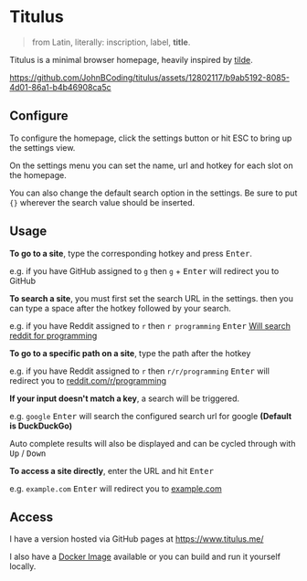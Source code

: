 # Titulus

>from Latin, literally: inscription, label, **title**.

Titulus is a minimal browser homepage, heavily inspired by [tilde](https://github.com/xvvvyz/tilde/tree/main).

https://github.com/JohnBCoding/titulus/assets/12802117/b9ab5192-8085-4d01-86a1-b4b46908ca5c

## Configure

To configure the homepage, click the settings button or hit ESC to bring up the settings view.

On the settings menu you can set the name, url and hotkey for each slot on the homepage.

You can also change the default search option in the settings. Be sure to put `{}` wherever the search value should be inserted.

## Usage

**To go to a site**, type the corresponding hotkey and press <kbd>Enter</kbd>.

e.g. if you have GitHub assigned to `g` then `g` + <kbd>Enter</kbd> will redirect you to
GitHub

**To search a site**, you must first set the search URL in the settings. then you can type a space after the hotkey followed by your
search.

e.g. if you have Reddit assigned to `r` then `r programming` <kbd>Enter</kbd>
[Will search reddit for programming](https://www.reddit.com/search/?q=programming)

**To go to a specific path on a site**, type the path after the hotkey

e.g. if you have Reddit assigned to `r` then `r/r/programming` <kbd>Enter</kbd> will redirect you to
[reddit.com/r/programming](https://www.reddit.com/r/programming)

**If your input doesn't match a key**, a search will be triggered.

e.g. `google` <kbd>Enter</kbd> will search the configured search url for google **(Default is DuckDuckGo)**

Auto complete results will also be displayed and can be cycled through with <kbd>Up</kbd> / <kbd>Down</kbd>

**To access a site directly**, enter the URL and hit <kbd>Enter</kbd>

e.g. `example.com` <kbd>Enter</kbd> will redirect you to [example.com](exmaple.com)

## Access

I have a version hosted via GitHub pages at https://www.titulus.me/

I also have a [Docker Image](https://hub.docker.com/repository/docker/johnbcoding/titulus/general) available or you can build and run it yourself locally.
